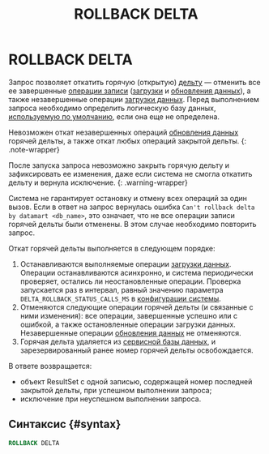 ﻿---
layout: default
title: ROLLBACK DELTA
nav_order: 34
parent: Запросы SQL+
grand_parent: Справочная информация
has_children: false
has_toc: false
---

# ROLLBACK DELTA

Запрос позволяет откатить горячую (открытую) [дельту](../../../overview/main_concepts/delta/delta.md) — отменить все 
ее завершенные [операции записи](../../../overview/main_concepts/write_operation/write_operation.md) 
([загрузки](../../../working_with_system/data_upload/data_upload.md) и 
[обновления данных](../../../working_with_system/data_update/data_update.md)), а также 
незавершенные операции [загрузки данных](../../../working_with_system/data_upload/data_upload.md). 
Перед выполнением запроса необходимо определить логическую базу данных,
[используемую по умолчанию](../../../working_with_system/other_features/default_db_set-up/default_db_set-up.md),
если она еще не определена.

Невозможен откат незавершенных операций [обновления данных](../../../working_with_system/data_update/data_update.md) 
горячей дельты, а также откат любых операций закрытой дельты.
{: .note-wrapper}

После запуска запроса невозможно закрыть горячую дельту и зафиксировать ее изменения, даже если 
система не смогла откатить дельту и вернула исключение.
{: .warning-wrapper}

Система не гарантирует остановку и отмену всех операций за один вызов. Если в ответ на запрос вернулась ошибка 
`Can't rollback delta by datamart <db_name>`, это означает, что не все операции записи горячей дельты были отменены. 
В этом случае необходимо повторить запрос.

Откат горячей дельты выполняется в следующем порядке:
1. Останавливаются выполняемые операции [загрузки данных](../../../working_with_system/data_upload/data_upload.md).
   <br>Операции останавливаются асинхронно, и система периодически проверяет, остались ли неостановленные операции. 
   Проверка запускается раз в интервал, равный значению 
   параметра `DELTA_ROLLBACK_STATUS_CALLS_MS` в [конфигурации системы](../../../maintenance/configuration/system/system.md).
2. Отменяются следующие операции горячей дельты (и связанные с ними изменения): все операции, завершенные успешно 
   или с ошибкой, а также остановленные операции загрузки данных. Незавершенные операции 
   [обновления данных](../../../working_with_system/data_update/data_update.md) не отменяются.
3. Горячая дельта удаляется из [сервисной базы данных](../../../overview/main_concepts/service_db/service_db.md),
   и зарезервированный ранее номер горячей дельты освобождается.

В ответе возвращается:
*   объект ResultSet c одной записью, содержащей номер последней закрытой дельты, при успешном выполнении 
    запроса;
*   исключение при неуспешном выполнении запроса.

## Синтаксис {#syntax}

```sql
ROLLBACK DELTA
```
